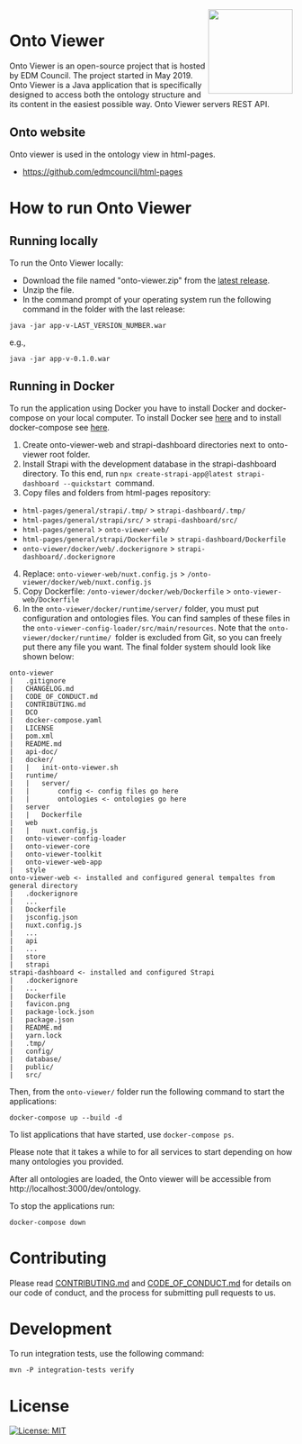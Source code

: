 <img src="https://spec.edmcouncil.org/fibo/htmlpages/develop/latest/img/logo.66a988fe.png" width="150" align="right"/>

# Onto Viewer

Onto Viewer is an open-source project that is hosted by EDM Council. The project started in May 2019. Onto Viewer is a Java application that is specifically designed to access both the ontology structure and its content in the easiest possible way. Onto Viewer servers REST API.

## Onto website
Onto viewer is used in the ontology view in html-pages.

* https://github.com/edmcouncil/html-pages


# How to run Onto Viewer

## Running locally

To run the Onto Viewer locally: 

* Download the file named "onto-viewer.zip" from the [latest release](https://github.com/edmcouncil/onto-viewer/releases). 
* Unzip the file. 
* In the command prompt of your operating system run the following command in the folder with the last release: 

```
java -jar app-v-LAST_VERSION_NUMBER.war
```
e.g.,

```
java -jar app-v-0.1.0.war
```



 ## Running in Docker


To run the application using Docker you have to install Docker and docker-compose on your local computer.  To install Docker see [here](https://docs.docker.com/get-docker/) and to install docker-compose see [here](https://docs.docker.com/compose/install/). 

1. Create onto-viewer-web and strapi-dashboard directories next to onto-viewer root folder.
2. Install Strapi with the development database in the strapi-dashboard directory. To this end, run `npx create-strapi-app@latest strapi-dashboard --quickstart `command.
3. Copy files and folders from html-pages repository:
- `html-pages/general/strapi/.tmp/` > `strapi-dashboard/.tmp/`
- `html-pages/general/strapi/src/` > `strapi-dashboard/src/`
- `html-pages/general` > `onto-viewer-web/`
- `html-pages/general/strapi/Dockerfile` > `strapi-dashboard/Dockerfile`
- `onto-viewer/docker/web/.dockerignore` > `strapi-dashboard/.dockerignore`
4. Replace:
`onto-viewer-web/nuxt.config.js` > `/onto-viewer/docker/web/nuxt.config.js`
5. Copy Dockerfile:
`/onto-viewer/docker/web/Dockerfile` > `onto-viewer-web/Dockerfile`
6. In the `onto-viewer/docker/runtime/server/` folder, you must put configuration and ontologies files. You can find samples of these files in the `onto-viewer-config-loader/src/main/resources`. Note that the `onto-viewer/docker/runtime/ `folder is excluded from Git, so you can freely put there any file you want.
The final folder system should look like shown below:

```
onto-viewer
|   .gitignore
|   CHANGELOG.md
|   CODE_OF_CONDUCT.md
|   CONTRIBUTING.md
|   DCO
|   docker-compose.yaml
|   LICENSE
|   pom.xml
|   README.md   
|   api-doc/
|   docker/
|   |   init-onto-viewer.sh
|   runtime/
|   |   server/ 
|   |       config <- config files go here    
|   |       ontologies <- ontologies go here
|   server
|   |   Dockerfile      
|   web
|   |   nuxt.config.js         
|   onto-viewer-config-loader
|   onto-viewer-core
|   onto-viewer-toolkit
|   onto-viewer-web-app 
|   style          
onto-viewer-web <- installed and configured general tempaltes from general directory
|   .dockerignore
|   ...
|   Dockerfile
|   jsconfig.json
|   nuxt.config.js
|   ...
|   api
|	...
|   store
|   strapi
strapi-dashboard <- installed and configured Strapi
|   .dockerignore
|	...
|   Dockerfile
|   favicon.png
|   package-lock.json
|   package.json
|   README.md
|   yarn.lock
|   .tmp/   
|   config/
|   database/
|   public/
|   src/
```
  

Then, from the `onto-viewer/` folder run the following command to start the applications:

```
docker-compose up --build -d
```
To list applications that have started, use ```docker-compose ps```.

Please note that it takes a while to for all services to start depending on how many ontologies you provided.

After all ontologies are loaded, the Onto viewer will be accessible from http://localhost:3000/dev/ontology. 

To stop the applications run:

```
docker-compose down
```


# Contributing
Please read [CONTRIBUTING.md](CONTRIBUTING.md) and [CODE_OF_CONDUCT.md](CODE_OF_CONDUCT.md) for details on our code of conduct, and the process for submitting pull requests to us.


# Development

To run integration tests, use the following command:

```shell
mvn -P integration-tests verify
```


# License
[![License: MIT](https://img.shields.io/badge/License-MIT-yellow.svg)](LICENSE)


<!--
 # Release notes

Please read [CHANGELOG.md](CHANGELOG.md) for details.
 -->

